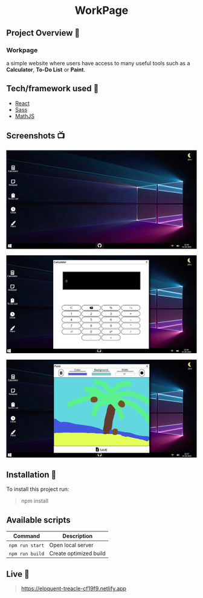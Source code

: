 <h1 align="center">WorkPage</h1>

## Project Overview :tada:
<h3>Workpage</h3> 
a simple website where users have access to many useful tools such as a <strong>Calculator</strong>, <strong>To-Do List</strong> or <strong>Paint</strong>.

## Tech/framework used :wrench:
* [React](https://github.com/facebook/react)              
* [Sass](https://github.com/sass/dart-sass)
* [MathJS](https://github.com/josdejong/mathjs)


## Screenshots :tv:

<p align="center">
    <img src="/src/img/screenshots/main.png" alt="Website">
</p>

<p align="center">
    <img src="/src/img/screenshots/calculator.png" alt="Calculator">
</p>

<p align="center">
    <img src="/src/img/screenshots/paint.png" alt="Paint">
</p>

## Installation :floppy_disk:
To install this project run:
> npm install
## Available scripts

| Command                   | Description                   |
| ------------------------- | ----------------------------- |
| `npm run start`           | Open local server             |
| `npm run build`           | Create optimized build        |

## Live :round_pushpin:
> https://eloquent-treacle-cf19f9.netlify.app
